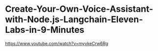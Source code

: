 # Create-Your-Own-Voice-Assistant-with-Node.js-Langchain-Eleven-Labs-in-9-Minutes
https://www.youtube.com/watch?v=myvkeCrw6Rg

